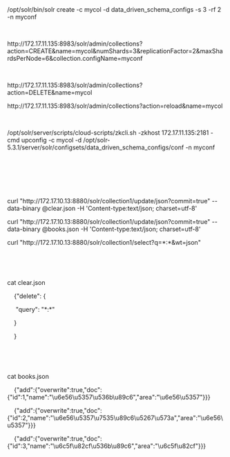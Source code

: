 <p><br></p>
<p>/opt/solr/bin/solr create -c mycol -d data_driven_schema_configs -s 3 -rf 2 -n myconf</p>
<p><br></p>
<p>http://172.17.11.135:8983/solr/admin/collections?action=CREATE&amp;name=mycol&amp;numShards=3&amp;replicationFactor=2&amp;maxShardsPerNode=6&amp;collection.configName=myconf</p>
<p><br></p>
<p>http://172.17.11.135:8983/solr/admin/collections?action=DELETE&amp;name=mycol</p>
<p>http://172.17.11.135:8983/solr/admin/collections?action=reload&amp;name=mycol</p>
<p><br></p>
<p>/opt/solr/server/scripts/cloud-scripts/zkcli.sh -zkhost 172.17.11.135:2181 -cmd upconfig -c mycol -d /opt/solr-5.3.1/server/solr/configsets/data_driven_schema_configs/conf -n myconf</p>
<p><br></p>
<p><br></p>
<p><br></p>
<p>curl "http://172.17.10.13:8880/solr/collection1/update/json?commit=true" --data-binary @clear.json -H 'Content-type:text/json; charset=utf-8'</p>
<p>curl "http://172.17.10.13:8880/solr/collection1/update/json?commit=true" --data-binary @books.json -H 'Content-type:text/json; charset=utf-8'</p>
<p>curl "http://172.17.10.13:8880/solr/collection1/select?q=*:*&amp;wt=json"</p>
<p><br></p>
<p><br></p>
<p>cat clear.json&nbsp;</p>
<p>&nbsp;&nbsp;&nbsp;&nbsp;{"delete": {</p>
<p>&nbsp;&nbsp;&nbsp;&nbsp;&nbsp;"query": "*:*"</p>
<p>&nbsp;&nbsp;&nbsp;&nbsp;}</p>
<p>&nbsp;&nbsp;&nbsp;&nbsp;}</p>
<p><br></p>
<p><br></p>
<p>cat books.json</p>
<p>&nbsp;&nbsp;&nbsp;&nbsp;{"add":{"overwrite":true,"doc":{"id":1,"name":"\u6e56\u5357\u536b\u89c6","area":"\u6e56\u5357"}}}</p>
<p>&nbsp;&nbsp;&nbsp;&nbsp;{"add":{"overwrite":true,"doc":{"id":2,"name":"\u6e56\u5357\u7535\u89c6\u5267\u573a","area":"\u6e56\u5357"}}}</p>
<p>&nbsp;&nbsp;&nbsp;&nbsp;{"add":{"overwrite":true,"doc":{"id":3,"name":"\u6c5f\u82cf\u536b\u89c6","area":"\u6c5f\u82cf"}}}</p>
<p><br></p>
